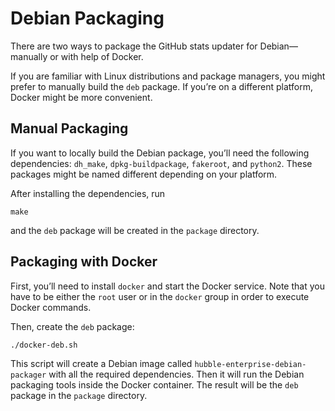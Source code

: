# Debian Packaging

There are two ways to package the GitHub stats updater for Debian—manually or with help of Docker.

If you are familiar with Linux distributions and package managers, you might prefer to manually build the `deb` package. If you’re on a different platform, Docker might be more convenient.

## Manual Packaging

If you want to locally build the Debian package, you’ll need the following dependencies: `dh_make`, `dpkg-buildpackage`, `fakeroot`, and `python2`. These packages might be named different depending on your platform.

After installing the dependencies, run

```shell
make
```

and the `deb` package will be created in the `package` directory.

## Packaging with Docker

First, you’ll need to install `docker` and start the Docker service. Note that you have to be either the `root` user or in the `docker` group in order to execute Docker commands.

Then, create the `deb` package:

```shell
./docker-deb.sh
```

This script will create a Debian image called `hubble-enterprise-debian-packager` with all the required dependencies.
Then it will run the Debian packaging tools inside the Docker container.
The result will be the `deb` package in the `package` directory.

